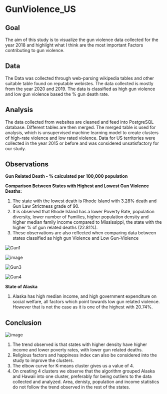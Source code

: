 # GunViolence_US

## Goal

The aim of this study is to visualize the gun violence data collected for the year 2018 and highlight what I think are the most important Factors contributing to gun violence.

## Data

The Data was collected through web-parsing wikipedia tables and other suitable table found on reputable webistes. The data collected is mostly from the year 2020 and 2019. The data is classified as high gun violence and low gun violence based the % gun death rate.

## Analysis

The data collected from websites are cleaned and feed into PostgreSQL database. Different tables are then merged. The merged table is used for analysis, which is unsupervised machine learning model to create clusters of high-rate violence and low rated violence. Data for US territories were collected in the year 2015 or before and was considered unsatisfactory for our study.

## Observations

**Gun Related Death - % calculated per 100,000 population**

**Comparison Between States with Highest and Lowest Gun Violence Deaths:**

1. The state with the lowest death is Rhode Island with 3.28% death and Gun Law Strictness grade of 90.
2. It is observed that Rhode Island has a lower Poverty Rate, population diversity, lower number of Families, higher population density and higher median family income compared to Mississippi, the state with the higher % of gun related deaths (22.81%).
3. These observations are also reflected when comparing data between states classified as high gun Violence and Low Gun-Violence

![Gun1](https://user-images.githubusercontent.com/100053788/235381271-c84fd330-ffd2-481e-9e9a-f7512b0c356a.png)


![image](https://user-images.githubusercontent.com/100053788/235382074-6736990d-66cd-49d1-a004-6f96dc6fd6f7.png)


![Gun3](https://user-images.githubusercontent.com/100053788/235381859-3a0ea983-1bf6-470b-b94e-5cc32e6b437b.png)


![Gun4](https://user-images.githubusercontent.com/100053788/235381875-3027437c-f3c0-4237-b0fa-a13b70a71dec.png)
      

**State of Alaska**

1. Alaska has high median income, and high government expenditure on social welfare, all factors which point towards low gun related violence. However that is not the case as it is one of the highest with 20.74%.


## Conclusion

![image](https://user-images.githubusercontent.com/100053788/235393621-3762bc69-6e5a-4d00-8d94-55d85ab0b55e.png)

1. The trend observed is that states with higher density have higher income and lower poverty rates, with lower gun related deaths.
2. Religious factors and happiness index can also be considered into the study to improve the clusters.
3. The elbow curve for K-means cluster gives us a value of 4.
4. On creating 4 clusters we observe that the algorithm grouped Alaska and Hawaii into one cluster, preferably for being outliers to the data collected and analyzed. Area, denisty, population and income statistics do not follow the trend observed in the rest of the states.

